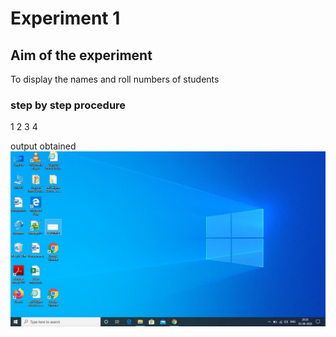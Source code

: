 # Experiment 1
## Aim of the experiment 
To display the names and roll numbers of students 

### step by step procedure 
1
2
3
4

output obtained
![output](OUTPUT.jpg)
